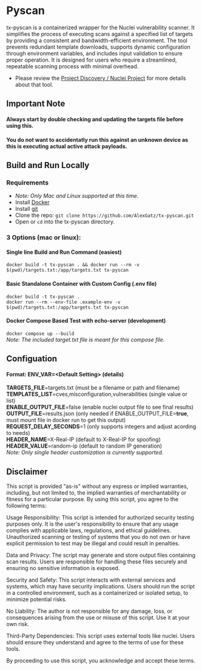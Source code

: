 # Pyscan

tx-pyscan is a containerized wrapper for the Nuclei vulnerability scanner. It simplifies the process of executing scans against a specified list of targets by providing a consistent and bandwidth-efficient environment. The tool prevents redundant template downloads, supports dynamic configuration through environment variables, and includes input validation to ensure proper operation. It is designed for users who require a streamlined, repeatable scanning process with minimal overhead.

- Please review the [Project Discovery / Nuclei Project](https://github.com/projectdiscovery/nuclei.git) for more details about that tool.

## Important Note
#### <strong>Always start by double checking and updating the targets file before using this.</strong>
#### <strong>You do not want to accidentatly run this against an unknown device as this is executing actual active attack payloads.</strong>

## Build and Run Locally
### Requirements
- *Note: Only Mac and Linux supported at this time.*
- Install [Docker](https://docs.docker.com/desktop/)
- Install [git](https://git-scm.com/book/en/v2/Getting-Started-Installing-Git)
- Clone the repo: `git clone https://github.com/AlexGatz/tx-pyscan.git`
- Open or `cd` into the tx-pyscan directory.

### 3 Options (mac or linux):
#### Single line Build and Run Command (easiest)
`docker build -t tx-pyscan . && docker run --rm -v $(pwd)/targets.txt:/app/targets.txt tx-pyscan`

#### Basic Standalone Container with Custom Config (.env file)
`docker build -t tx-pyscan .`\
`docker run --rm --env-file .example-env -v $(pwd)/targets.txt:/app/targets.txt tx-pyscan`

#### Docker Compose Based Test with echo-server (development)
`docker compose up --build`\
*Note: The included target.txt file is meant for this compose file.*

## Configuation
#### Format: ENV_VAR=\<Default Setting> (details)
__TARGETS_FILE__=targets.txt (must be a filename or path and filename)\
__TEMPLATES_LIST__=cves,misconfiguration,vulnerabilities (single value or list)\
__ENABLE_OUTPUT_FILE__=false (enable nuclei output file to see final results)\
__OUTPUT_FILE__=results.json (only needed if ENABLE_OUTPUT_FILE=__true__, must mount file in docker run to get this output)\
__REQUEST_DELAY_SECONDS__=1 (only supports integers and adjust acording to needs)\
__HEADER_NAME__=X-Real-IP (default to X-Real-IP for spoofing)\
__HEADER_VALUE__=random-ip (default to random IP generation)\
*Note: Only single header customization is currently supported.*

## Disclaimer
This script is provided "as-is" without any express or implied warranties, including, but not limited to, the implied warranties of merchantability or fitness for a particular purpose. By using this script, you agree to the following terms:

Usage Responsibility:
    This script is intended for authorized security testing purposes only.
    It is the user's responsibility to ensure that any usage complies with applicable laws, regulations, and ethical guidelines.
    Unauthorized scanning or testing of systems that you do not own or have explicit permission to test may be illegal and could result in penalties.

Data and Privacy:
    The script may generate and store output files containing scan results. Users are responsible for handling these files securely and ensuring no sensitive information is exposed.

Security and Safety:
    This script interacts with external services and systems, which may have security implications. Users should run the script in a controlled environment, such as a containerized or isolated setup, to minimize potential risks.

No Liability:
    The author is not responsible for any damage, loss, or consequences arising from the use or misuse of this script. Use it at your own risk.

Third-Party Dependencies:
    This script uses external tools like nuclei. Users should ensure they understand and agree to the terms of use for these tools.

By proceeding to use this script, you acknowledge and accept these terms.